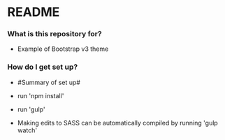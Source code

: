 # README #


### What is this repository for? ###

* Example of Bootstrap v3 theme

### How do I get set up? ###

* #Summary of set up#
* run 'npm install'
* run 'gulp'

* Making edits to SASS can be automatically compiled by running 'gulp watch'